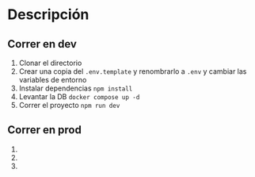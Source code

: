 # Descripción

## Correr en dev

1. Clonar el directorio
2. Crear una copia del ```.env.template``` y renombrarlo a ```.env``` y cambiar las variables de entorno
3. Instalar dependencias ```npm install```
4. Levantar la DB ```docker compose up -d```
5. Correr el proyecto ```npm run dev```


## Correr en prod
1.
2.
3.